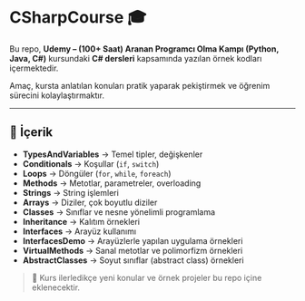 # CSharpCourse 🎓

Bu repo, **Udemy – (100+ Saat) Aranan Programcı Olma Kampı (Python, Java, C#)** kursundaki **C# dersleri** kapsamında yazılan örnek kodları içermektedir.  

Amaç, kursta anlatılan konuları pratik yaparak pekiştirmek ve öğrenim sürecini kolaylaştırmaktır.

---

## 📂 İçerik


- **TypesAndVariables** → Temel tipler, değişkenler  
- **Conditionals** → Koşullar (`if`, `switch`)  
- **Loops** → Döngüler (`for`, `while`, `foreach`)  
- **Methods** → Metotlar, parametreler, overloading  
- **Strings** → String işlemleri  
- **Arrays** → Diziler, çok boyutlu diziler  
- **Classes** → Sınıflar ve nesne yönelimli programlama  
- **Inheritance** → Kalıtım örnekleri  
- **Interfaces** → Arayüz kullanımı  
- **InterfacesDemo** → Arayüzlerle yapılan uygulama örnekleri  
- **VirtualMethods** → Sanal metotlar ve polimorfizm örnekleri
- **AbstractClasses** → Soyut sınıflar (abstract class) örnekleri  

> 📌 Kurs ilerledikçe yeni konular ve örnek projeler bu repo içine eklenecektir.


